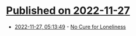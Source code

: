# [Published on 2022-11-27](index.md)

* [2022-11-27, 05:13:49](https://news.ycombinator.com/item?id=33760607) - [No Cure for Loneliness](https://compactmag.com/article/no-cure-for-loneliness)
